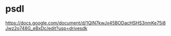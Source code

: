 # psdl
https://docs.google.com/document/d/1QlN7kwJx45BODacHSHS3nmKe75i8Jwz2o748G_eBxDc/edit?usp=drivesdk

